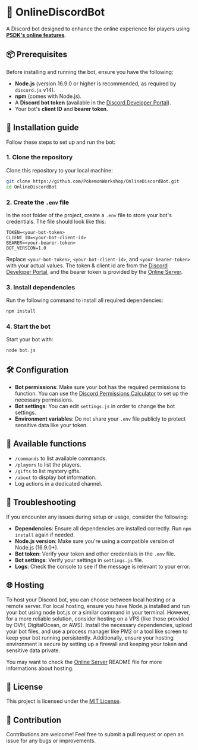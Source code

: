 # 🤖 OnlineDiscordBot
A Discord bot designed to enhance the online experience for players using **[PSDK's online features](https://github.com/PokemonWorkshop/OnlineServer)**.

## 📦 Prerequisites
Before installing and running the bot, ensure you have the following:

- **Node.js** (version 16.9.0 or higher is recommended, as required by `discord.js` v14).
- **npm** (comes with Node.js).
- A **Discord bot token** (available in the [Discord Developer Portal](https://discord.com/developers/applications)).
- Your bot's **client ID** and **bearer token**.

## 🚀 Installation guide
Follow these steps to set up and run the bot:

### 1. Clone the repository
Clone this repository to your local machine:
```bash
git clone https://github.com/PokemonWorkshop/OnlineDiscordBot.git
cd OnlineDiscordBot
```

### 2. Create the `.env` file
In the root folder of the project, create a `.env` file to store your bot's credentials. The file should look like this:

```plaintext
TOKEN=<your-bot-token>
CLIENT_ID=<your-bot-client-id>
BEARER=<your-bearer-token>
BOT_VERSION=1.0
```

Replace `<your-bot-token>`, `<your-bot-client-id>`, and `<your-bearer-token>` with your actual values.
The token & client id are from the [Discord Developer Portal](https://discord.com/developers/applications), and the bearer token is provided by the [Online Server](https://github.com/PokemonWorkshop/OnlineServer).

### 3. Install dependencies
Run the following command to install all required dependencies:
```bash
npm install
```

### 4. Start the bot
Start your bot with:
```bash
node bot.js
```

## 🛠️ Configuration
- **Bot permissions**: Make sure your bot has the required permissions to function. You can use the [Discord Permissions Calculator](https://discordapi.com/permissions.html) to set up the necessary permissions.
- **Bot settings**: You can edit `settings.js` in order to change the bot settings.
- **Environment variables**: Do not share your `.env` file publicly to protect sensitive data like your token.

## 🔧 Available functions
- `/commands` to list available commands.
- `/players` to list the players.
- `/gifts` to list mystery gifts.
- `/about` to display bot information.
- Log actions in a dedicated channel.

## 🧐 Troubleshooting
If you encounter any issues during setup or usage, consider the following:
- **Dependencies**: Ensure all dependencies are installed correctly. Run `npm install` again if needed.
- **Node.js version**: Make sure you're using a compatible version of Node.js (16.9.0+).
- **Bot token**: Verify your token and other credentials in the `.env` file.
- **Bot settings**: Verify your settings in `settings.js` file.
- **Logs**: Check the console to see if the message is relevant to your error.

## 🌐 Hosting
To host your Discord bot, you can choose between local hosting or a remote server. For local hosting, ensure you have Node.js installed and run your bot using node bot.js or a similar command in your terminal. 
However, for a more reliable solution, consider hosting on a VPS (like those provided by OVH, DigitalOcean, or AWS). 
Install the necessary dependencies, upload your bot files, and use a process manager like PM2 or a tool like screen to keep your bot running persistently. 
Additionally, ensure your hosting environment is secure by setting up a firewall and keeping your token and sensitive data private.

You may want to check the [Online Server](https://github.com/PokemonWorkshop/OnlineServer) README file for more informations about hosting.

## 📜 License
This project is licensed under the [MIT License](LICENSE).

## 🙌 Contribution
Contributions are welcome! Feel free to submit a pull request or open an issue for any bugs or improvements.
